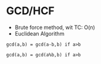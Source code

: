# GCD/HCF
- Brute force method, wit TC: O(n)
- Euclidean Algorithm
```
gcd(a,b) = gcd(a-b,b) if a>b

gcd(a,b) = gcd(a%b,b) if a>b
```